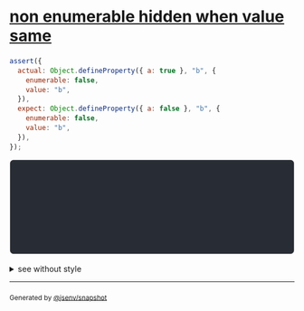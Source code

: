 # [non enumerable hidden when value same](../../property_descriptor.test.js#L20)

```js
assert({
  actual: Object.defineProperty({ a: true }, "b", {
    enumerable: false,
    value: "b",
  }),
  expect: Object.defineProperty({ a: false }, "b", {
    enumerable: false,
    value: "b",
  }),
});
```

![img](throw.svg)

<details>
  <summary>see without style</summary>

```console
AssertionError: actual and expect are different

actual: {
  a: true,
  b: "b",
}
expect: {
  a: false,
  b: "b",
}
```

</details>

---
<sub>
  Generated by <a href="https://github.com/jsenv/core/tree/main/packages/independent/snapshot">@jsenv/snapshot</a>
</sub>